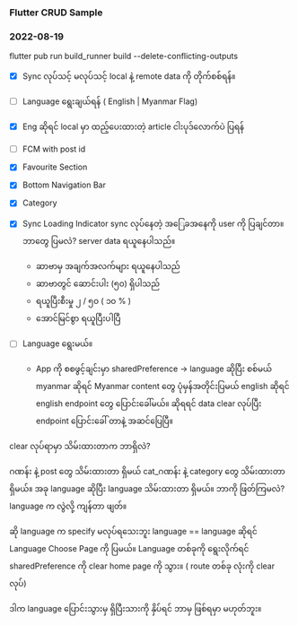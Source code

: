 ### Flutter CRUD Sample


### 2022-08-19


flutter pub run build_runner build --delete-conflicting-outputs



- [x] Sync လုပ်သင့် မလုပ်သင့် local နဲ့ remote data ကို တိုက်စစ်ရန်။
- [ ] Language ရွေးချယ်ရန် ( English | Myanmar Flag)
- [x] Eng ဆိုရင် local မှာ ထည့်ပေးထားတဲ့ article ငါးပုဒ်လောက်ပဲ ပြရန်
- [ ] FCM with post id
- [x] Favourite Section
- [x] Bottom Navigation Bar
- [x] Category

- [x] Sync Loading Indicator
    sync လုပ်နေတဲ့ အ‌ြေခအနေကို user ကို ပြချင်တာ။ ဘာတွေ ပြမလဲ? server data ရယူနေပါသည်။ 
  - ဆာဗာမှ အချက်အလက်များ ရယူနေပါသည်
  - ဆာဗာတွင် ဆောင်းပါး (၅၀) ရှိပါသည်
  -  ရယူပြီးစီးမှု ၂ / ၅၀ ( ၁၀ % )
  - အောင်မြင်စွာ ရယူပြီးပါပြီ

- [ ] Language ရွေးမယ်။
  - App ကို စစဖွင့်ချင်းမှာ sharedPreference -> language ဆိုပြီး စစ်မယ်
    myanmar ဆိုရင် Myanmar content တွေ ပုံမှန်အတိုင်းပြမယ်
    english ဆိုရင် english endpoint တွေ ပြောင်းခေါ်မယ်။
    ဆိုရရင် data clear လုပ်ပြီး endpoint ပြောင်းခေါ် တာနဲ့ အဆင်ပြေပြီ။
    
clear လုပ်ရာမှာ
သိမ်းထားတာက ဘာရှိလဲ?

ဂဏန်း နဲ့ post တွေ သိမ်းထားတာ ရှိမယ်
cat_ဂဏန်း နဲ့ category တွေ သိမ်းထားတာ ရှိမယ်။
အခု language ဆိုပြီး language သိမ်းထားတာ ရှိမယ်။
ဘာကို ဖြတ်ကြမလဲ?
language က လွဲလို့ ကျန်တာ ဖျတ်။


ဆို language က specify မလုပ်ရသေးဘူး language == language ဆိုရင် 
Language Choose Page ကို ပြမယ်။
Language တစ်ခုကို ရွေးလိုက်ရင် sharedPreference ကို clear
home page ကို သွား။ ( route တစ်ခု လုံးကို clear လုပ်)

ဒါက language ပြောင်းသွားမှ 
ရှိပြီးသားကို နှိပ်ရင် ဘာမှ ဖြစ်ရမှာ မဟုတ်ဘူး။

